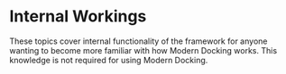 # Internal Workings

These topics cover internal functionality of the framework for anyone wanting to become more familiar with how Modern Docking works. This knowledge is not required for using Modern Docking.